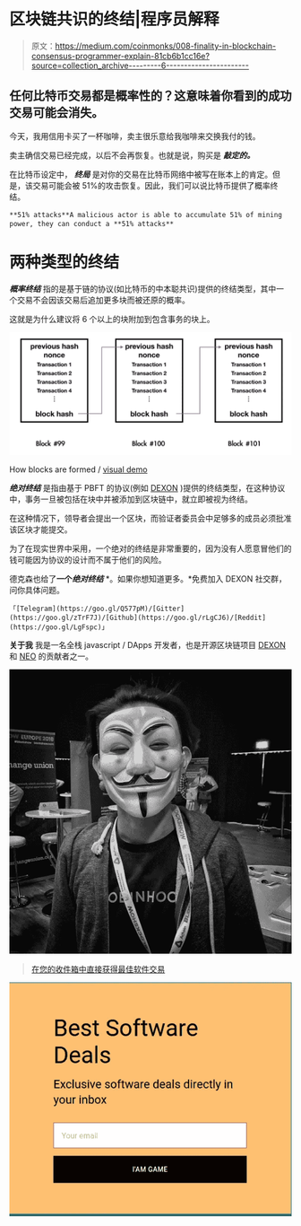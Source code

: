 # 区块链共识的终结|程序员解释

> 原文：<https://medium.com/coinmonks/008-finality-in-blockchain-consensus-programmer-explain-81cb6b1cc16e?source=collection_archive---------6----------------------->

## 任何比特币交易都是概率性的？这意味着你看到的成功交易可能会消失。

今天，我用信用卡买了一杯咖啡，卖主很乐意给我咖啡来交换我付的钱。

卖主确信交易已经完成，以后不会再恢复。也就是说，购买是 ***敲定的。***

在比特币设定中， ***终局*** 是对你的交易在比特币网络中被写在账本上的肯定。但是，该交易可能会被 51%的攻击恢复。因此，我们可以说比特币提供了概率终结。

```
**51% attacks**A malicious actor is able to accumulate 51% of mining power, they can conduct a **51% attacks**
```

# 两种类型的终结

***概率终结*** 指的是基于链的协议(如比特币的中本聪共识)提供的终结类型，其中一个交易不会因该交易后追加更多块而被还原的概率。

这就是为什么建议将 6 个以上的块附加到包含事务的块上。

![](img/7fe072bec5a171a0d6d73d6072dbb077.png)

How blocks are formed / [visual demo](https://www.youtube.com/watch?v=_160oMzblY8)

***绝对终结*** 是指由基于 PBFT 的协议(例如 [DEXON](https://dexon.org/) )提供的终结类型，在这种协议中，事务一旦被包括在块中并被添加到区块链中，就立即被视为终结。

在这种情况下，领导者会提出一个区块，而验证者委员会中足够多的成员必须批准该区块才能提交。

为了在现实世界中采用，一个绝对的终结是非常重要的，因为没有人愿意冒他们的钱可能因为协议的设计而不属于他们的风险。

德克森也给了**一个*绝对终结*** *。如果你想知道更多。*免费加入 DEXON 社交群，问你具体问题。

```
「[Telegram](https://goo.gl/Q577pM)/[Gitter](https://goo.gl/zTrF7J)/[Github](https://goo.gl/rLgCJ6)/[Reddit](https://goo.gl/LgFspc)」
```

**关于我**
我是一名全栈 javascript / DApps 开发者，也是开源区块链项目 [DEXON](https://github.com/dexon-foundation/) 和 [NEO](https://github.com/neo-project) 的贡献者之一。

![](img/3725e6014447033d0a9d7a5080711c02.png)

> [在您的收件箱中直接获得最佳软件交易](https://coincodecap.com/?utm_source=coinmonks)

[![](img/7c0b3dfdcbfea594cc0ae7d4f9bf6fcb.png)](https://coincodecap.com/?utm_source=coinmonks)